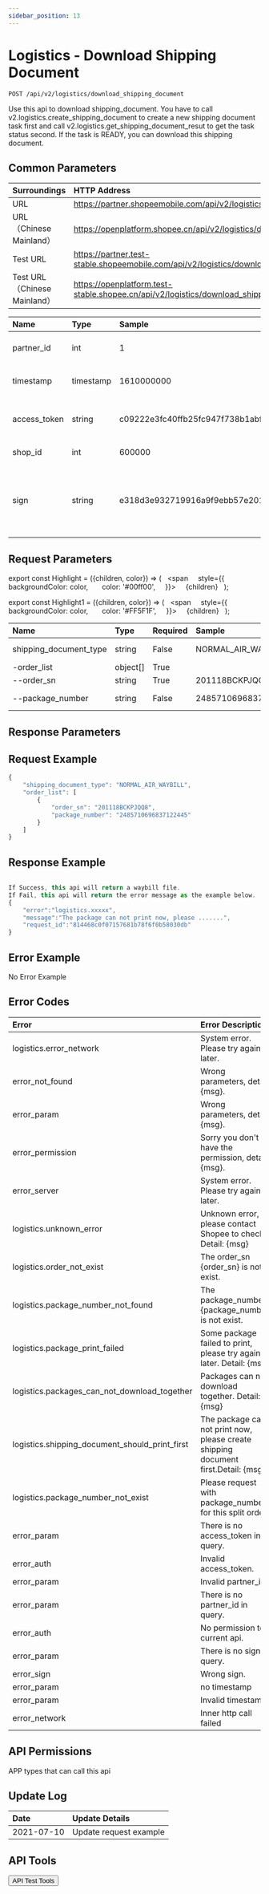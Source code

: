 ```yaml
---
sidebar_position: 13
---
```


# Logistics - Download Shipping Document

```
POST /api/v2/logistics/download_shipping_document
```
Use this api to download shipping_document. You have to call v2.logistics.create_shipping_document to create a new shipping document task first and call v2.logistics.get_shipping_document_resut to get the task status second. If the task is READY, you can download this shipping document.

## Common Parameters

| Surroundings | HTTP Address |
| :--- | :--- |
| URL | https://partner.shopeemobile.com/api/v2/logistics/download_shipping_document |
| URL（Chinese Mainland） | https://openplatform.shopee.cn/api/v2/logistics/download_shipping_document |
| Test URL | https://partner.test-stable.shopeemobile.com/api/v2/logistics/download_shipping_document |
| Test URL（Chinese Mainland） | https://openplatform.test-stable.shopee.cn/api/v2/logistics/download_shipping_document |

| Name | Type | Sample | Description |
| :--- | :--- | :--- | :---- |
| partner_id | int | 1 | Partner ID is assigned upon registration is successful. Required for all requests. |
| timestamp | timestamp | 1610000000 | This is to indicate the timestamp of the request. Required for all requests. Expires in 5 minutes. |
| access_token | string | c09222e3fc40ffb25fc947f738b1abf1 | The token for API access, using to identify your permission to the api. Valid for multiple use and expires in 4 hours. |
| shop_id | int | 600000 | Shopee's unique identifier for a shop. Required param for most APIs. |
| sign | string | e318d3e932719916a9f9ebb57e2011961bd47abfa54a36e040d050d8931596e2 | Signature generated by partner_id, api path, timestamp, access_token, shop_id and partner_key via HMAC-SHA256 hashing algorithm. More details: https://open.shopee.com/documents?module=87&type=2&id=58&version=2 |

## Request Parameters

export const Highlight = ({children, color}) => (
  <span
    style={{
      backgroundColor: color,
      color: '#00ff00',
    }}>
    {children}
  </span>
);

export const Highlight1 = ({children, color}) => (
  <span
    style={{
      backgroundColor: color,
      color: '#FF5F1F',
    }}>
    {children}
  </span>
);


| Name | Type | Required | Sample | Description |
| :--- | :--- | :--- | :--- | :--- |
| shipping_document_type | string | <Highlight1>False</Highlight1> | NORMAL_AIR_WAYBILL | The type of shipping document. Available values: NORMAL_AIR_WAYBILL,THERMAL_AIR_WAYBILL,NORMAL_JOB_AIR_WAYBILL,THERMAL_JOB_AIR_WAYBILL |
| -order_list | object[] | <Highlight>True</Highlight> |  | The list of orders you need to download it's shipping document. |
| --order_sn | string | <Highlight>True</Highlight> | 201118BCKPJQQ8 | Shopee's unique identifier for an order. |
| --package_number | string | <Highlight1>False</Highlight1> | 2485710696837122445 | Shopee's unique identifier for the package under an order. You should't fill the field with empty string when there is't a package number. |

## Response Parameters

## Request Example

```js title="Payload"
{
    "shipping_document_type": "NORMAL_AIR_WAYBILL",
    "order_list": [
        {
            "order_sn": "201118BCKPJQQ8",
            "package_number": "2485710696837122445"
        }
    ]
}
```

## Response Example

```js title="JSON"

If Success, this api will return a waybill file.
If Fail, this api will return the error message as the example below.
{
    "error":"logistics.xxxxx",
    "message":"The package can not print now, please .......",
    "request_id":"814468c0f07157681b78f6f0b58030db"
}
```
## Error Example
No Error Example

## Error Codes

| Error | Error Description |
| :--- | :--- |
| logistics.error_network | System error. Please try again later. |
| error_not_found | Wrong parameters, detail: {msg}. |
| error_param | Wrong parameters, detail: {msg}. |
| error_permission | Sorry you don't have the permission, detail: {msg}. |
| error_server | System error. Please try again later. |
| logistics.unknown_error | Unknown error, please contact Shopee to check. Detail: {msg} |
| logistics.order_not_exist | The order_sn {order_sn} is not exist. |
| logistics.package_number_not_found | The package_number {package_number} is not exist. |
| logistics.package_print_failed | Some package failed to print, please try again later. Detail: {msg} |
| logistics.packages_can_not_download_together | Packages can not download together. Detail: {msg} |
| logistics.shipping_document_should_print_first | The package can not print now, please create shipping document first.Detail: {msg} |
| logistics.package_number_not_exist | Please request with package_number for this split order. |
| error_param | There is no access_token in query. |
| error_auth | Invalid access_token. |
| error_param | Invalid partner_id. |
| error_param | There is no partner_id in query. |
| error_auth | No permission to current api. |
| error_param | There is no sign in query. |
| error_sign | Wrong sign. |
| error_param | no timestamp |
| error_param | Invalid timestamp |
| error_network | Inner http call failed |

## API Permissions
APP types that can call this api

## Update Log
| Date | Update Details |
| :--- | :--- |
| 2021-07-10 | Update request example |

## API Tools
<button>API Test Tools</button>